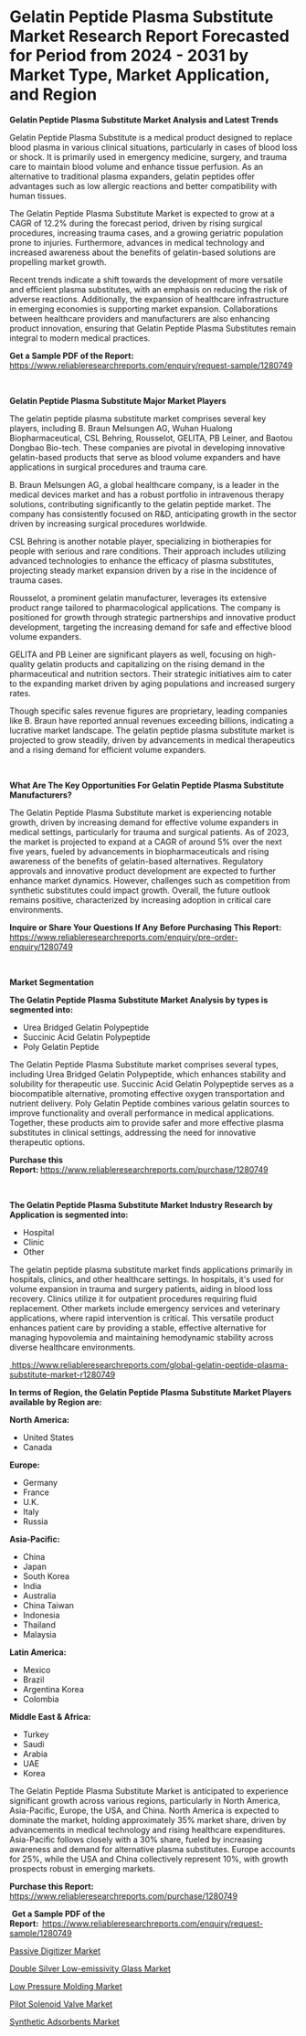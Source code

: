 <p><h1>Gelatin Peptide Plasma Substitute Market Research Report Forecasted for Period from 2024 -  2031 by Market Type, Market Application, and Region</h1></p><p><strong>Gelatin Peptide Plasma Substitute Market Analysis and Latest Trends</strong></p>
<p><p>Gelatin Peptide Plasma Substitute is a medical product designed to replace blood plasma in various clinical situations, particularly in cases of blood loss or shock. It is primarily used in emergency medicine, surgery, and trauma care to maintain blood volume and enhance tissue perfusion. As an alternative to traditional plasma expanders, gelatin peptides offer advantages such as low allergic reactions and better compatibility with human tissues.</p><p>The Gelatin Peptide Plasma Substitute Market is expected to grow at a CAGR of 12.2% during the forecast period, driven by rising surgical procedures, increasing trauma cases, and a growing geriatric population prone to injuries. Furthermore, advances in medical technology and increased awareness about the benefits of gelatin-based solutions are propelling market growth.</p><p>Recent trends indicate a shift towards the development of more versatile and efficient plasma substitutes, with an emphasis on reducing the risk of adverse reactions. Additionally, the expansion of healthcare infrastructure in emerging economies is supporting market expansion. Collaborations between healthcare providers and manufacturers are also enhancing product innovation, ensuring that Gelatin Peptide Plasma Substitutes remain integral to modern medical practices.</p></p>
<p><strong>Get a Sample PDF of the Report:&nbsp;</strong> <a href="https://www.reliableresearchreports.com/enquiry/request-sample/1280749?utm_campaign=1333&utm_medium=2&utm_source=Github&utm_content=ia&utm_term=30092024&utm_id=gelatin-peptide-plasma-substitute">https://www.reliableresearchreports.com/enquiry/request-sample/1280749</a></p>
<p>&nbsp;</p>
<p><strong>Gelatin Peptide Plasma Substitute Major Market Players</strong></p>
<p><p>The gelatin peptide plasma substitute market comprises several key players, including B. Braun Melsungen AG, Wuhan Hualong Biopharmaceutical, CSL Behring, Rousselot, GELITA, PB Leiner, and Baotou Dongbao Bio-tech. These companies are pivotal in developing innovative gelatin-based products that serve as blood volume expanders and have applications in surgical procedures and trauma care.</p><p>B. Braun Melsungen AG, a global healthcare company, is a leader in the medical devices market and has a robust portfolio in intravenous therapy solutions, contributing significantly to the gelatin peptide market. The company has consistently focused on R&D, anticipating growth in the sector driven by increasing surgical procedures worldwide.</p><p>CSL Behring is another notable player, specializing in biotherapies for people with serious and rare conditions. Their approach includes utilizing advanced technologies to enhance the efficacy of plasma substitutes, projecting steady market expansion driven by a rise in the incidence of trauma cases.</p><p>Rousselot, a prominent gelatin manufacturer, leverages its extensive product range tailored to pharmacological applications. The company is positioned for growth through strategic partnerships and innovative product development, targeting the increasing demand for safe and effective blood volume expanders.</p><p>GELITA and PB Leiner are significant players as well, focusing on high-quality gelatin products and capitalizing on the rising demand in the pharmaceutical and nutrition sectors. Their strategic initiatives aim to cater to the expanding market driven by aging populations and increased surgery rates.</p><p>Though specific sales revenue figures are proprietary, leading companies like B. Braun have reported annual revenues exceeding billions, indicating a lucrative market landscape. The gelatin peptide plasma substitute market is projected to grow steadily, driven by advancements in medical therapeutics and a rising demand for efficient volume expanders.</p></p>
<p>&nbsp;</p>
<p><strong>What Are The Key Opportunities For Gelatin Peptide Plasma Substitute Manufacturers?</strong></p>
<p><p>The Gelatin Peptide Plasma Substitute market is experiencing notable growth, driven by increasing demand for effective volume expanders in medical settings, particularly for trauma and surgical patients. As of 2023, the market is projected to expand at a CAGR of around 5% over the next five years, fueled by advancements in biopharmaceuticals and rising awareness of the benefits of gelatin-based alternatives. Regulatory approvals and innovative product development are expected to further enhance market dynamics. However, challenges such as competition from synthetic substitutes could impact growth. Overall, the future outlook remains positive, characterized by increasing adoption in critical care environments.</p></p>
<p><strong>Inquire or Share Your Questions If Any Before Purchasing This Report:</strong> <a href="https://www.reliableresearchreports.com/enquiry/pre-order-enquiry/1280749?utm_campaign=1333&utm_medium=2&utm_source=Github&utm_content=ia&utm_term=30092024&utm_id=gelatin-peptide-plasma-substitute">https://www.reliableresearchreports.com/enquiry/pre-order-enquiry/1280749</a></p>
<p>&nbsp;</p>
<p><strong>Market Segmentation</strong></p>
<p><strong>The Gelatin Peptide Plasma Substitute Market Analysis by types is segmented into:</strong></p>
<p><ul><li>Urea Bridged Gelatin Polypeptide</li><li>Succinic Acid Gelatin Polypeptide</li><li>Poly Gelatin Peptide</li></ul></p>
<p><p>The Gelatin Peptide Plasma Substitute market comprises several types, including Urea Bridged Gelatin Polypeptide, which enhances stability and solubility for therapeutic use. Succinic Acid Gelatin Polypeptide serves as a biocompatible alternative, promoting effective oxygen transportation and nutrient delivery. Poly Gelatin Peptide combines various gelatin sources to improve functionality and overall performance in medical applications. Together, these products aim to provide safer and more effective plasma substitutes in clinical settings, addressing the need for innovative therapeutic options.</p></p>
<p><strong>Purchase this Report:&nbsp;</strong><a href="https://www.reliableresearchreports.com/purchase/1280749?utm_campaign=1333&utm_medium=2&utm_source=Github&utm_content=ia&utm_term=30092024&utm_id=gelatin-peptide-plasma-substitute">https://www.reliableresearchreports.com/purchase/1280749</a></p>
<p>&nbsp;</p>
<p><strong>The Gelatin Peptide Plasma Substitute Market Industry Research by Application is segmented into:</strong></p>
<p><ul><li>Hospital</li><li>Clinic</li><li>Other</li></ul></p>
<p><p>The gelatin peptide plasma substitute market finds applications primarily in hospitals, clinics, and other healthcare settings. In hospitals, it's used for volume expansion in trauma and surgery patients, aiding in blood loss recovery. Clinics utilize it for outpatient procedures requiring fluid replacement. Other markets include emergency services and veterinary applications, where rapid intervention is critical. This versatile product enhances patient care by providing a stable, effective alternative for managing hypovolemia and maintaining hemodynamic stability across diverse healthcare environments.</p></p>
<p><a href="https://www.reliableresearchreports.com/global-gelatin-peptide-plasma-substitute-market-r1280749?utm_campaign=1333&utm_medium=2&utm_source=Github&utm_content=ia&utm_term=30092024&utm_id=gelatin-peptide-plasma-substitute">&nbsp;https://www.reliableresearchreports.com/global-gelatin-peptide-plasma-substitute-market-r1280749</a></p>
<p><strong>In terms of Region, the Gelatin Peptide Plasma Substitute Market Players available by Region are:</strong></p>
<p>
    <p> <strong> North America: </strong>
        <ul>
            <li>United States</li>
            <li>Canada</li>
        </ul>
        </p> 
    <p> <strong> Europe: </strong>
        <ul>
            <li>Germany</li>
            <li>France</li>
            <li>U.K.</li>
            <li>Italy</li>
            <li>Russia</li>
        </ul>
        </p> 
    <p> <strong> Asia-Pacific: </strong>
        <ul>
            <li>China</li>
            <li>Japan</li>
            <li>South Korea</li>
            <li>India</li>
            <li>Australia</li>
            <li>China Taiwan</li>
            <li>Indonesia</li>
            <li>Thailand</li>
            <li>Malaysia</li>
        </ul>
        </p> 
    <p> <strong> Latin America: </strong>
        <ul>
            <li>Mexico</li>
            <li>Brazil</li>
            <li>Argentina Korea</li>
            <li>Colombia</li>
        </ul>
        </p> 
    <p> <strong> Middle East & Africa: </strong>
        <ul>
            <li>Turkey</li>
            <li>Saudi</li>
            <li>Arabia</li>
            <li>UAE</li>
            <li>Korea</li>
        </ul>
    </p>
    </p>
<p><p>The Gelatin Peptide Plasma Substitute Market is anticipated to experience significant growth across various regions, particularly in North America, Asia-Pacific, Europe, the USA, and China. North America is expected to dominate the market, holding approximately 35% market share, driven by advancements in medical technology and rising healthcare expenditures. Asia-Pacific follows closely with a 30% share, fueled by increasing awareness and demand for alternative plasma substitutes. Europe accounts for 25%, while the USA and China collectively represent 10%, with growth prospects robust in emerging markets.</p></p>
<p><strong>Purchase this Report: </strong><a href="https://www.reliableresearchreports.com/purchase/1280749?utm_campaign=1333&utm_medium=2&utm_source=Github&utm_content=ia&utm_term=30092024&utm_id=gelatin-peptide-plasma-substitute">https://www.reliableresearchreports.com/purchase/1280749</a></p>
<p>&nbsp;<strong>Get a Sample PDF of the Report:&nbsp;&nbsp;</strong><a href="https://www.reliableresearchreports.com/enquiry/request-sample/1280749?utm_campaign=1333&utm_medium=2&utm_source=Github&utm_content=ia&utm_term=30092024&utm_id=gelatin-peptide-plasma-substitute">https://www.reliableresearchreports.com/enquiry/request-sample/1280749</a></p>
<p><strong></strong></p>
<p><p><a href="https://www.linkedin.com/pulse/passive-digitizer-market-outlook-forecast-from-2024-2031-eakpe?utm_campaign=1333&utm_medium=2&utm_source=Github&utm_content=ia&utm_term=30092024&utm_id=gelatin-peptide-plasma-substitute">Passive Digitizer Market</a></p><p><a href="https://github.com/nathandecarvalho/Market-Research-Report-List-5/blob/main/double-silver-low-emissivity-glass-market.md?utm_campaign=1333&utm_medium=2&utm_source=Github&utm_content=ia&utm_term=30092024&utm_id=gelatin-peptide-plasma-substitute">Double Silver Low-emissivity Glass Market</a></p><p><a href="https://issuu.com/reportprime-2/docs/low-pressure-molding-market-size-20_01ec9d488bd5d2?utm_campaign=1333&utm_medium=2&utm_source=Github&utm_content=ia&utm_term=30092024&utm_id=gelatin-peptide-plasma-substitute">Low Pressure Molding Market</a></p><p><a href="https://www.linkedin.com/pulse/what-factors-influence-pilot-solenoid-valve-market-coming-3c48e?utm_campaign=1333&utm_medium=2&utm_source=Github&utm_content=ia&utm_term=30092024&utm_id=gelatin-peptide-plasma-substitute">Pilot Solenoid Valve Market</a></p><p><a href="https://issuu.com/reportprime-2/docs/synthetic-adsorbents-market-size-20_08959a8d8e6720?utm_campaign=1333&utm_medium=2&utm_source=Github&utm_content=ia&utm_term=30092024&utm_id=gelatin-peptide-plasma-substitute">Synthetic Adsorbents Market</a></p></p>
